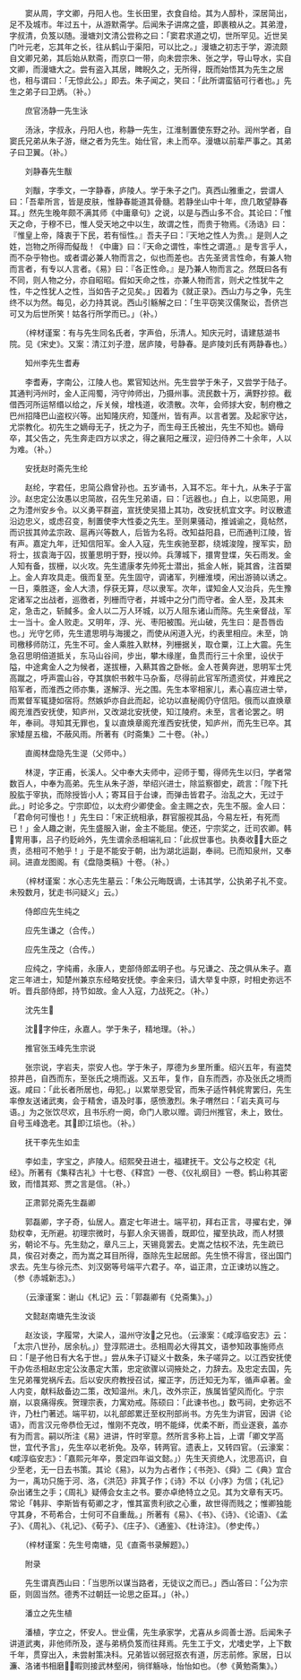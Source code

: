 <!-- { "loadSidebar": true } -->
　　窦从周，字文卿，丹阳人也。生长田里，衣食自给。其为人醇朴，深居简出，足不及城市。年过五十，从游默斋学。后闻朱子讲席之盛，即裹粮从之。其弟澄，字叔清，负笈以随。漫塘刘文清公尝称之曰：「窦君求道之切，世所罕见。近世吴门叶元老，忘其年之长，往从鹤山于渠阳，可以比之。」漫塘之初志于学，源流颇自文卿兄弟，其后始从默斋，而京口一带，向未尝宗朱、张之学，导山导水，实自文卿，而漫塘大之。尝有盗入其居，睥睨久之，无所得，既而始悟其为先生之居也，相与谓曰：「无惊此公。」即去。朱子闻之，笑曰：「此所谓蛮貊可行者也。」先生之弟子曰卫炳。（补。）

　　庶官汤静一先生泳

　　汤泳，字叔永，丹阳人也，称静一先生，江淮制置使东野之孙。润州学者，自窦氏兄弟从朱子游，继之者为先生。始仕官，未上而卒。漫塘以前辈严事之。其弟子曰卫翼。（补。）

　　刘静春先生黻

　　刘黻，字季文，一字静春，庐陵人。学于朱子之门。真西山雅重之，尝谓人曰：「吾辈所言，皆是皮肤，惟静春能道其骨髓。若静坐山中十年，庶几敢望静春耳。」然先生晚年颇不满其师《中庸章句》之说，以是与西山多不合。其论曰：「惟天之命，于穆不已，惟人受天地之中以生，故谓之性，而贵于物焉。《汤诰》曰：『惟皇上帝，降衷于下民，若有恒性。』吾夫子曰：『天地之性人为贵。』是则人之姓，岂物之所得而儗哉！《中庸》曰：『天命之谓性，率性之谓道。』是专言乎人，而不杂乎物也。或者谓必兼人物而言之，似也而差也。古先圣贤言性命，有兼人物而言者，有专以人言者。《易》曰：『各正性命。』是乃兼人物而言之。然既曰各有不同，则人物之分，亦自昭昭。假如天命之性，亦兼人物而言，则犬之性犹牛之性，牛之性犹人之性，当如告子之见矣。」因着为《就正录》。西山力与之争，先生终不以为然。每见，必力持其说。西山引觞解之曰：「生平窃笑汉儒聚讼，吾侪岂可又为后世所笑！姑各行所学而已。」（补。）

　　（梓材谨案：有与先生同名氏者，字声伯，乐清人。知庆元时，请建慈湖书院。见《宋史》。又案：清江刘子澄，居庐陵，号静春。是庐陵刘氏有两静春也。）

　　知州李先生耆寿

　　李耆寿，字南公，江陵人也。累官知达州。先生尝学于朱子，又尝学于陆子。其通判沔州时，金人正闯蜀，沔守帅师出，乃摄州事。流民数十万，满野抄掠。截借西河所运帑缗以给之，斥关候，增栈道，收溃散。次年，会师捄大安，制府檄之巴州招降巴山盗权兴等。出知隆庆府，知蓬州，皆有声。以言者罢。及起家守达，尤崇教化。初先生之嫡母无子，抚之为子，而生母王氏被出，先生不知也。嫡母卒，其父告之，先生奔走四方以求之，得之襄阳之雁汊，迎归侍养二十余年，人以为难。（补。）

　　安抚赵时斋先生纶

　　赵纶，字君任，忠简公鼎曾孙也。五岁诵书，入耳不忘。年十九，从朱子于富沙。赵忠定公汝愚以忠简故，召先生兄弟语，曰：「远器也。」白上，以忠简恩，用之为澧州安乡令。以义勇平群盗，宣抚使吴猎上其功，改安抚机宜文字。时议散遣沿边忠义，或虑召变，制置使李大性委之先生。至则果骚动，推诚谕之，竟帖然，而识拔其帅孟宗政、扈再兴等数人，后皆为名将。改知益阳县，已而通判江陵，皆有声。嘉定九年，迁知信阳军。金人入寇，先生疾驰至郡，绕城浚隍，搜军实，励将士，拔袁海于囚，拔董思明于野，授以帅。兵薄城下，擐冑登堞，矢石雨发。金人知有备，拔栅，以火攻。先生遣康孝先帅死士潜出，抵金人帐，毙其酋，注首槊上。金人弃攻具走。俄而复至。先生固守，调诸军，列栅淮堧，闲出游骑以诱之。一日，乘胜逐，金人大溃，俘获无算，尽以隶军。次年，谍知金人又治兵，先生豫定诸军之出战者，巡徼者，列栅而守者，并城中之分门而守者。金人至，及其未定，急击之，斩馘多。金人以二万人环城，以万人阻东诸山而陈。先生亲督战，军士一当十。金人败走。又明年，浮、光、枣阳被围。光山破，先生曰：是吾唇齿也。」光守乞师，先生遣思明与海援之，而使从闲道入光，约表里相应。未至，饷司檄移师防江，先生不可。金人乘胜入默林，列栅据关，取仓粟，江上大震。先生急召思明倍道抵关，东马山谷间，步出，攀木缘崖，鱼贯而行三十余里，设伏于隘，中途禽金人之为候者，遂拔栅，入爇其酋之卧帐。金人苍黄奔迸，思明军士凭高蹴之，呼声震山谷，夺其旗帜书敕牛马杂畜，尽得前此官军所遗资仗，并难民之陷军者，而淮西之师亦集，遂解浮、光之围。先生本宰相家儿，素心喜应进士举，而累督军辄捷如宿将。然嫉妒亦自此而起，论功以直秘阁仍守信阳。俄而以直焕章阁充淮西安抚使，知庐州，又改湖北安抚使，知江陵府。未至，言者论罢之。明年，奉祠。寻知其无罪也，复以直焕章阁充淮西安抚使，知庐州，而先生已卒。其家矮屋五楹，不蔽风雨。所著有《时斋集》二十卷。（补。）

　　直阁林盘隐先生湜（父师中。）

　　林湜，字正甫，长溪人。父中奉大夫师中，迎师于蜀，得师先生以归，学者常数百人，中奉为高弟。先生从朱子游，举绍兴进士，除监察御史，疏言：「陛下托股肱于宰执，而除授皆小人；寄耳目于台谏，而弹击皆君子。治乱之大，无过于此。」时论多之。宁宗即位，以太府少卿使金。金主赐之衣，先生不服。金人曰：「君命何可慢也！」先生曰：「宋正统相承，群官服视其品，今易左衽，有死而已！」金人趣之谢，先生盛服入谢，金主不能屈。使还，宁宗奖之，迁司农卿。韩冑用事，吕子约贬岭外，先生谓余丞相端礼曰：「此叔世事也。执奏收，大臣之责，丞相可不勉乎！」于是不能安于朝，出为湖北运副，奉祠。已而知泉州，又奉祠。进直龙图阁。有《盘隐类稿》十卷。（补。）

　　（梓材谨案：水心志先生墓云：「朱公元晦既谪，士讳其学，公执弟子礼不变。未殁数月，犹走书问疑义」云。）

　　侍郎应先生纯之

　　应先生谦之（合传。）

　　应先生茂之（合传。）

　　应纯之，字纯甫，永康人，吏部侍郎孟明子也。与兄谦之、茂之俱从朱子。嘉定三年进士，知楚州兼京东经略安抚使。李金来归，请大举复中原，时相史弥远不听。晋兵部侍郎，持节如故。金人入寇，力战死之。（补。）

　　沈先生

　　沈，字仲庄，永嘉人。学于朱子，精地理。（补。）

　　推官张玉峰先生宗说

　　张宗说，字岩夫，崇安人也。学于朱子，厚德为乡里所重。绍兴五年，有盗焚掠井邑，自西而东，至张氏之境而返。又五年，复作，自东而西，亦及张氏之境而返。咸曰：「此长者所居也，毋犯。」以累举恩受官，而朱子适忤韩侂冑罢归，先生率僚友送诸武夷，会于精舍，语及时事，感愤激烈。朱子喟然曰：「岩夫真可与语。」为之张饮尽欢，且书乐府一阕，命门人歌以赠。调归州推官，未上，致仕。自号玉峰逸老。其即江埙也。（补。）

　　抚干李先生如圭

　　李如圭，字宝之，庐陵人。绍熙癸丑进士，福建抚干。文公与之校定《礼经》。所著有《集释古礼》十七卷、《释宫》一卷、《仪礼纲目》一卷。鹤山称其密致，而惜其郑、贾之言是信。（补。）

　　正肃郭兑斋先生磊卿

　　郭磊卿，字子奇，仙居人。嘉定七年进士。端平初，拜右正言，寻擢右史，弹劾权幸，无所避。初理宗微时，与鄞人余天锡善，既即位，擢至执政，而人材猥劣，朝论不与。先生劾之，章凡三上，天锡竟罢去。史嵩之怙权不法，先生疏已具，俟召对奏之，而为嵩之耳目所得，亟除先生起居郎。先生愤不得言，径出国门求去。先生与徐元杰、刘汉弼等号端平六君子。卒，谥正肃，立正谏坊以旌之。（参《赤城新志》。）

　　（云濠谨案：谢山《札记》云：「郭磊卿有《兑斋集》。」）

　　文懿赵南塘先生汝谈

　　赵汝谈，字履常，大梁人，温州守汝之兄也。（云濠案：《咸淳临安志》云：「太宗八世孙，居余杭。」）登淳熙进士。丞相周必大得其文，语参知政事施师点曰：「是子他日有大名于世。」尝从朱子订疑义十数条，朱子嗟异之。以江西安抚使干办佐丞相赵忠定公汝愚定大策，忠定欲骤以词掖处之，力辞去。及忠定去国，先生兄弟罹党祸斥去。后以安庆府教授召试，擢正字，历迁知无为军，循声卓著。金人内变，献料敌备边二策，改知温州。未几，改外宗正，族属皆望风而化。宁宗崩，以哀痛得疾。贺理宗表，力寓劝戒。陈硕曰：「此谏书也。」数丐祠，史弥远不许，乃杜门著述。端平初，以礼部郎累迁至权刑部尚书。方先生为讲官，因讲《论语》，而言汉元帝恭俭无过，惟刚不克改，明不能绎，优柔不断，而业遂衰，盖亦有为而言。嗣以所注《易》进讲，忤时宰意。然所言多称上旨，上谓「卿文学高世，宜代予言」，先生卒以老祈免。及卒，转两官。遗表上，又转四官。（云濠案：《咸淳临安志》：「嘉熙元年卒，景定四年谥文懿。」）先生天资绝人，沈思高识，自少至老，无一日去书策。其论《易》，以为为占者作；《书尧》、《舜》二《典》宜合为一，禹功只施于河、洛，《洪范》非箕子作；《诗》不以《小序》为信；《礼记》杂出诸生之手；《周礼》疑傅会女主之书。要亦卓绝特立之见。其为文章有天巧。常论「韩非、李斯皆有荀卿之才，惟其富贵利欲之心重，故世得而贱之；惟卿独能守其身，不苟希合，士何可不自重哉。」所著有《易》、《书》、《诗》、《论语》、《孟子》、《周礼》、《礼记》、《荀子》、《庄子》、《通鉴》、《杜诗注》。（参史传。）

　　（梓材谨案：先生号南塘，见《直斋书录解题》。）

　　附录

　　先生谓真西山曰：「当思所以谋当路者，无徒议之而已。」西山答曰：「公为宗臣，则固当然。德秀不过朝廷一论思之臣耳。」（补。）

　　潘立之先生植

　　潘植，字立之，怀安人。世业儒，先生承家学，尤喜从乡闾善士游。后闻朱子讲道武夷，非他师所及，遂与弟柄负笈而往拜焉。先生工于文，尤嗜史学，上下数千年，贯穿出入，未尝射策决科。兄弟皆以弱冠抠衣有道，厉志前修。家居，日以濂、洛诸书相磨，暇则接武林壑闲，徜徉觞咏，怡怡如也。（参《黄勉斋集》。）

